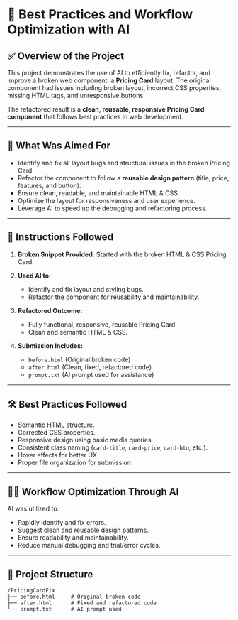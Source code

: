 # 🚀 Best Practices and Workflow Optimization with AI

## ✅ **Overview of the Project**

This project demonstrates the use of AI  to efficiently fix, refactor, and improve a broken web component: a **Pricing Card** layout. The original component had issues including broken layout, incorrect CSS properties, missing HTML tags, and unresponsive buttons.

The refactored result is a **clean, reusable, responsive Pricing Card component** that follows best practices in web development.

---

## 🎯 **What Was Aimed For**

* Identify and fix all layout bugs and structural issues in the broken Pricing Card.
* Refactor the component to follow a **reusable design pattern** (title, price, features, and button).
* Ensure clean, readable, and maintainable HTML & CSS.
* Optimize the layout for responsiveness and user experience.
* Leverage AI to speed up the debugging and refactoring process.

---

## 🔧 **Instructions Followed**

1. **Broken Snippet Provided:**
   Started with the broken HTML & CSS Pricing Card.

2. **Used AI to:**

   * Identify and fix layout and styling bugs.
   * Refactor the component for reusability and maintainability.

3. **Refactored Outcome:**

   * Fully functional, responsive, reusable Pricing Card.
   * Clean and semantic HTML & CSS.

4. **Submission Includes:**

   * `before.html` (Original broken code)
   * `after.html` (Clean, fixed, refactored code)
   * `prompt.txt` (AI prompt used for assistance)

---

## 🛠️ **Best Practices Followed**

* Semantic HTML structure.
* Corrected CSS properties.
* Responsive design using basic media queries.
* Consistent class naming (`card-title`, `card-price`, `card-btn`, etc.).
* Hover effects for better UX.
* Proper file organization for submission.

---

## 🧑‍💻 **Workflow Optimization Through AI**

AI  was utilized to:

* Rapidly identify and fix errors.
* Suggest clean and reusable design patterns.
* Ensure readability and maintainability.
* Reduce manual debugging and trial/error cycles.

---

## 📂 **Project Structure**

```
/PricingCardFix
├── before.html     # Original broken code
├── after.html      # Fixed and refactored code
└── prompt.txt      # AI prompt used
```





